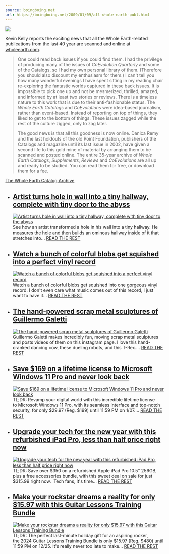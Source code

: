 ```yaml
---
source: boingboing.net
url: https://boingboing.net/2009/01/09/all-whole-earth-publ.html
---
```


![](https://media.boingboing.net/wp-content/uploads/2009/01/whole-earth%20supplement.jpg)

Kevin Kelly reports the exciting news that all the Whole Earth-related publications from the last 40 year are scanned and online at [wholeearth.com](http://www.wholeearth.com/index.php).

> One could read back issues if you could find them. I had the privilege of producing many of the issues of _CoEvolution Quarterly_ and some of the Catalogs, so I had my own personal library of them. (Therefore you should also discount my enthusiasm for them.) I can't tell you how many wonderful evenings I have spent sitting in my reading chair re-exploring the fantastic worlds captured in these back issues. It is impossible to pick one up and not be mesmerized, thrilled, amazed, and informed by at least two stories or reviews. There is a timeless nature to this work that is due to their anti-fashionable status. The _Whole Earth Catalogs_ and _CoEvolutions_ were idea-based journalism, rather than event-based. Instead of reporting on top of things, they liked to get to the bottom of things. These issues zagged while the rest of the culture zigged, only to zag later.
> 
> The good news is that all this goodness is now online. Danica Remy and the last holdouts of the old Point Foundation, publishers of the Catalogs and magazine until its last issue in 2002, have given a second life to this gold mine of material by arranging them to be scanned and posted online. The entire 35-year archive of _Whole Earth Catalogs_, _Supplements_, _Reviews_ and _CoEvolutions_ are all up and ready to be studied. You can read them for free, or download them for a fee.

[The Whole Earth Catalog Archive](http://kk.org/ct2/2009/01/lifehacking-the-whole-earth-ca.php)

-   ## [Artist turns hole in wall into a tiny hallway, complete with tiny door to the abyss](https://boingboing.net/2023/09/03/artist-turns-hole-in-wall-into-a-tiny-hallway-complete-with-door-to-the-abyss.html)
    
     [![](https://i0.wp.com/boingboing.net/wp-content/uploads/2023/08/shutterstock_1959052153-scaled.jpg?resize=250%2C190&ssl=1 "Artist turns hole in wall into a tiny hallway, complete with tiny door to the abyss")](https://boingboing.net/2023/09/03/artist-turns-hole-in-wall-into-a-tiny-hallway-complete-with-door-to-the-abyss.html)See how an artist transformed a hole in his wall into a tiny hallway. He measures the hole and then builds an ominous hallway inside of it that stretches into… [READ THE REST](https://boingboing.net/2023/09/03/artist-turns-hole-in-wall-into-a-tiny-hallway-complete-with-door-to-the-abyss.html)
    
-   ## [Watch a bunch of colorful blobs get squished into a perfect vinyl record](https://boingboing.net/2023/08/19/watch-a-bunch-of-colorful-blobs-get-squished-into-a-perfect-vinyl-record.html)
    
     [![](https://i0.wp.com/boingboing.net/wp-content/uploads/2023/02/vinyl.jpg?resize=250%2C190&ssl=1 "Watch a bunch of colorful blobs get squished into a perfect vinyl record")](https://boingboing.net/2023/08/19/watch-a-bunch-of-colorful-blobs-get-squished-into-a-perfect-vinyl-record.html)Watch a bunch of colorful blobs get squished into one gorgeous vinyl record. I don't even care what music comes out of this record, I just want to have it… [READ THE REST](https://boingboing.net/2023/08/19/watch-a-bunch-of-colorful-blobs-get-squished-into-a-perfect-vinyl-record.html)
    
-   ## [The hand-powered scrap metal sculptures of Guillermo Galetti](https://boingboing.net/2023/04/02/the-hand-powered-scrap-metal-sculptures-of-guillermo-galetti.html)
    
     [![](https://i0.wp.com/boingboing.net/wp-content/uploads/2023/03/Screen-Shot-2023-03-30-at-2.20.23-PM.png?resize=250%2C190&ssl=1 "The hand-powered scrap metal sculptures of Guillermo Galetti")](https://boingboing.net/2023/04/02/the-hand-powered-scrap-metal-sculptures-of-guillermo-galetti.html)Guillermo Galetti makes incredibly fun, moving scrap metal sculptures and posts videos of them on this instagram page. I love this hand-cranked dancing cow, these dueling robots, and this T-Rex.… [READ THE REST](https://boingboing.net/2023/04/02/the-hand-powered-scrap-metal-sculptures-of-guillermo-galetti.html)
    
-   ## [Save $169 on a lifetime license to Microsoft Windows 11 Pro and never look back](https://boingboing.net/2024/01/06/save-169-on-a-lifetime-license-to-microsoft-windows-11-pro-and-never-look-back.html)
    
     [![](https://i0.wp.com/boingboing.net/wp-content/uploads/2024/01/sale_321113_MicrosoftWindows11Pro_article_image.jpg?resize=250%2C190&ssl=1 "Save $169 on a lifetime license to Microsoft Windows 11 Pro and never look back")](https://boingboing.net/2024/01/06/save-169-on-a-lifetime-license-to-microsoft-windows-11-pro-and-never-look-back.html)TL;DR: Revamp your digital world with this incredible lifetime license to Microsoft Windows 11 Pro, with its seamless interface and top-notch security, for only $29.97 (Reg. $199) until 11:59 PM on 1/07.… [READ THE REST](https://boingboing.net/2024/01/06/save-169-on-a-lifetime-license-to-microsoft-windows-11-pro-and-never-look-back.html)
    
-   ## [Upgrade your tech for the new year with this refurbished iPad Pro, less than half price right now](https://boingboing.net/2023/12/20/upgrade-your-tech-for-the-new-year-with-this-refurbished-ipad-pro-less-than-half-price-right-now.html)
    
     [![](https://i0.wp.com/boingboing.net/wp-content/uploads/2023/12/image_processing20230424-72-1nto2o1.jpg?resize=250%2C190&ssl=1 "Upgrade your tech for the new year with this refurbished iPad Pro, less than half price right now")](https://boingboing.net/2023/12/20/upgrade-your-tech-for-the-new-year-with-this-refurbished-ipad-pro-less-than-half-price-right-now.html)TL;DR: Save over $350 on a refurbished Apple iPad Pro 10.5" 256GB, plus a free accessories bundle, with this sweet deal on sale for just $315.99 right now.  Tech fans, it's time… [READ THE REST](https://boingboing.net/2023/12/20/upgrade-your-tech-for-the-new-year-with-this-refurbished-ipad-pro-less-than-half-price-right-now.html)
    
-   ## [Make your rockstar dreams a reality for only $15.97 with this Guitar Lessons Training Bundle](https://boingboing.net/2023/12/19/make-your-rockstar-dreams-a-reality-for-only-15-97-with-this-guitar-lessons-training-bundle.html)
    
     [![](https://i0.wp.com/boingboing.net/wp-content/uploads/2023/12/sale_323341_article_image-3.jpg?resize=250%2C190&ssl=1 "Make your rockstar dreams a reality for only $15.97 with this Guitar Lessons Training Bundle")](https://boingboing.net/2023/12/19/make-your-rockstar-dreams-a-reality-for-only-15-97-with-this-guitar-lessons-training-bundle.html)TL;DR: The perfect last-minute holiday gift for an aspiring rocker, the 2024 Guitar Lessons Training Bundle is only $15.97 (Reg. $480) until 11:59 PM on 12/25. It's really never too late to make… [READ THE REST](https://boingboing.net/2023/12/19/make-your-rockstar-dreams-a-reality-for-only-15-97-with-this-guitar-lessons-training-bundle.html)
